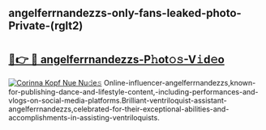 ## angelferrnandezzs-only-fans​-leaked-photo​-Private-(rglt2)


# <h2><a href="https://mediaupload.pro?title=angelferrnandezzs&ref=git">🔗👉 🔴 angelferrnandezzs-P𝚑ot𝚘𝚜-V𝚒d𝚎o</a></h2>

[![Corinna Kopf Nue Nu𝚍e𝚜](https://i.imgur.com/0qMVB7G.gif)](https://mediaupload.pro?title=angelferrnandezzs&ref=git)
Online-influencer-angelferrnandezzs,known-for-publishing-dance-and-lifestyle-content,-including-performances-and-vlogs-on-social-media-platforms.Brilliant-ventriloquist-assistant-angelferrnandezzs,celebrated-for-their-exceptional-abilities-and-accomplishments-in-assisting-ventriloquists.  